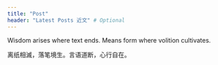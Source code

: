 ```yaml
---
title: "Post"
header: "Latest Posts 近文" # Optional
---
```

Wisdom arises where text ends. Means form where volition cultivates. 

离纸相滅，落笔境生。言语道断，心行自在。